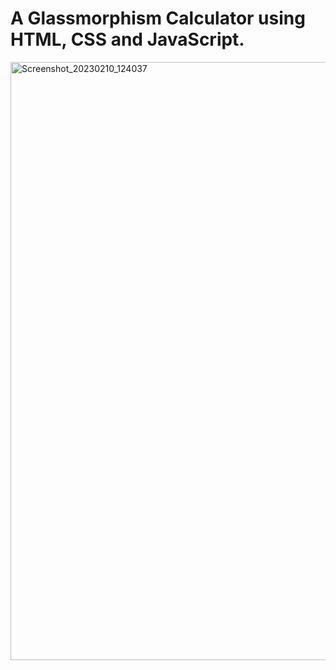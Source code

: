 # A Glassmorphism Calculator using HTML, CSS and JavaScript.


<img width="957" alt="Screenshot_20230210_124037" src="https://user-images.githubusercontent.com/44643767/218010239-b68362c1-c18d-49b9-8ca9-17964f16bca0.png">
